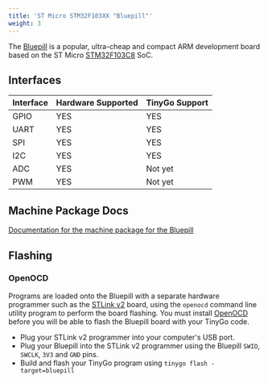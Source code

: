 ```yaml
---
title: 'ST Micro STM32F103XX "Bluepill"'
weight: 3
---
```


The [Bluepill](http://wiki.stm32duino.com/index.php?title=Blue_Pill) is a popular, ultra-cheap and compact ARM development board based on the ST Micro [STM32F103C8](https://www.st.com/en/microcontrollers/stm32f103c8.html) SoC.

## Interfaces

| Interface | Hardware Supported | TinyGo Support |
| --------- | ------------- | ----- |
| GPIO      | YES | YES |
| UART      | YES | YES |
| SPI      | YES | YES |
| I2C      | YES | YES |
| ADC      | YES | Not yet |
| PWM      | YES | Not yet |

## Machine Package Docs

[Documentation for the machine package for the Bluepill](../machine/bluepill)

## Flashing

### OpenOCD

Programs are loaded onto the Bluepill with a separate hardware programmer such as the [STLink v2](https://www.st.com/en/development-tools/st-link-v2.html) board, using the `openocd` command line utility program to perform the board flashing. You must install [OpenOCD](http://openocd.org/) before you will be able to flash the Bluepill board with your TinyGo code.

- Plug your STLink v2 programmer into your computer's USB port.
- Plug your Bluepill into the STLink v2 programmer using the Bluepill `SWIO`, `SWCLK`, `3V3` and `GND` pins.
- Build and flash your TinyGo program using `tinygo flash -target=bluepill`
